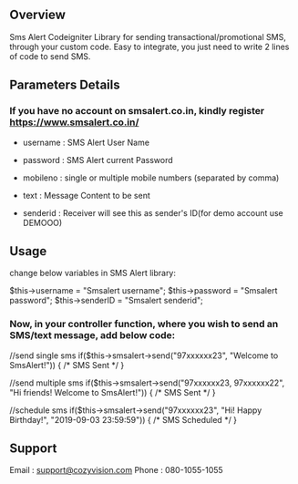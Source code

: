 ## Overview

Sms Alert Codeigniter Library for sending transactional/promotional SMS, through your custom code. Easy to integrate, you just need to write 2 lines of code to send SMS.

## Parameters Details
### If you have no account on smsalert.co.in, kindly register https://www.smsalert.co.in/

* username : SMS Alert User Name

* password : SMS Alert current Password

* mobileno : single or multiple mobile numbers (separated by comma)

* text : Message Content to be sent

* senderid : Receiver will see this as sender's ID(for demo account use DEMOOO)


## Usage
change below variables in SMS Alert library:

$this->username = "Smsalert username";
$this->password = "Smsalert password";
$this->senderID = "Smsalert senderid";

### Now, in your controller function, where you wish to send an SMS/text message, add below code:

//send single sms
if($this->smsalert->send("97xxxxxx23", "Welcome to SmsAlert!")) {
/* SMS Sent */
}

//send multiple sms
if($this->smsalert->send("97xxxxxx23, 97xxxxxx22", "Hi friends! Welcome to SmsAlert!")) {
/* SMS Sent */
}

//schedule sms
if($this->smsalert->send("97xxxxxx23", "Hi! Happy Birthday!", "2019-09-03 23:59:59")) {
/* SMS Scheduled */
}

## Support 
Email :  support@cozyvision.com
Phone :  080-1055-1055
